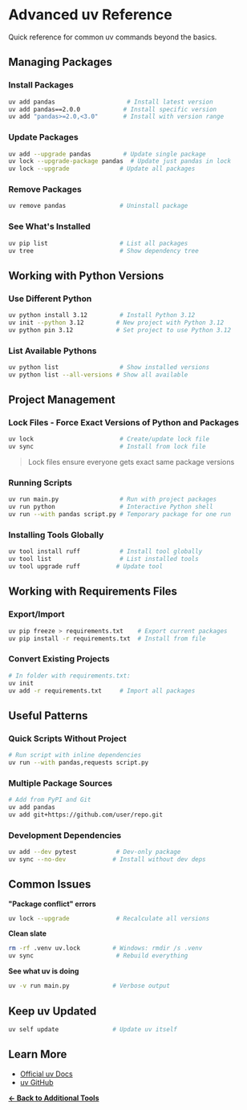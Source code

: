 # Advanced uv Reference

Quick reference for common uv commands beyond the basics.

## Managing Packages

### Install Packages

```bash
uv add pandas                    # Install latest version
uv add pandas==2.0.0            # Install specific version
uv add "pandas>=2.0,<3.0"       # Install with version range
```

### Update Packages

```bash
uv add --upgrade pandas         # Update single package
uv lock --upgrade-package pandas  # Update just pandas in lock
uv lock --upgrade              # Update all packages
```

### Remove Packages

```bash
uv remove pandas               # Uninstall package
```

### See What's Installed

```bash
uv pip list                    # List all packages
uv tree                        # Show dependency tree
```

## Working with Python Versions

### Use Different Python

```bash
uv python install 3.12         # Install Python 3.12
uv init --python 3.12         # New project with Python 3.12
uv python pin 3.12            # Set project to use Python 3.12
```

### List Available Pythons

```bash
uv python list                 # Show installed versions
uv python list --all-versions # Show all available
```

## Project Management

### Lock Files - Force Exact Versions of Python and Packages

```bash
uv lock                        # Create/update lock file
uv sync                        # Install from lock file
```
> Lock files ensure everyone gets exact same package versions

### Running Scripts

```bash
uv run main.py                 # Run with project packages
uv run python                  # Interactive Python shell
uv run --with pandas script.py # Temporary package for one run
```

### Installing Tools Globally

```bash
uv tool install ruff           # Install tool globally
uv tool list                   # List installed tools
uv tool upgrade ruff          # Update tool
```

## Working with Requirements Files

### Export/Import

```bash
uv pip freeze > requirements.txt    # Export current packages
uv pip install -r requirements.txt  # Install from file
```

### Convert Existing Projects

```bash
# In folder with requirements.txt:
uv init
uv add -r requirements.txt     # Import all packages
```

## Useful Patterns

### Quick Scripts Without Project

```bash
# Run script with inline dependencies
uv run --with pandas,requests script.py
```

### Multiple Package Sources

```bash
# Add from PyPI and Git
uv add pandas
uv add git+https://github.com/user/repo.git
```

### Development Dependencies

```bash
uv add --dev pytest           # Dev-only package
uv sync --no-dev             # Install without dev deps
```

## Common Issues

**"Package conflict" errors**

```bash
uv lock --upgrade             # Recalculate all versions
```

**Clean slate**

```bash
rm -rf .venv uv.lock         # Windows: rmdir /s .venv
uv sync                       # Rebuild everything
```

**See what uv is doing**

```bash
uv -v run main.py            # Verbose output
```

## Keep uv Updated

```bash
uv self update               # Update uv itself
```

## Learn More

- [Official uv Docs](https://docs.astral.sh/uv/)
- [uv GitHub](https://github.com/astral-sh/uv)

**[← Back to Additional Tools](additional-tools-and-resources.md)**